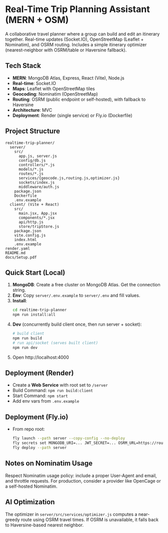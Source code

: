 # Real-Time Trip Planning Assistant (MERN + OSM)

A collaborative travel planner where a group can build and edit an itinerary together. Real-time updates (Socket.IO), OpenStreetMap (Leaflet + Nominatim), and OSRM routing. Includes a simple itinerary optimizer (nearest-neighbor with OSRM/table or Haversine fallback).

## Tech Stack
- **MERN**: MongoDB Atlas, Express, React (Vite), Node.js
- **Real-time**: Socket.IO
- **Maps**: Leaflet with OpenStreetMap tiles
- **Geocoding**: Nominatim (OpenStreetMap)
- **Routing**: OSRM (public endpoint or self-hosted), with fallback to Haversine
- **Architecture**: MVC
- **Deployment**: Render (single service) or Fly.io (Dockerfile)
  
## Project Structure
```
realtime-trip-planner/
  server/
    src/
      app.js, server.js
      config/db.js
      controllers/*.js
      models/*.js
      routes/*.js
      services/{geocode.js,routing.js,optimizer.js}
      sockets/index.js
      middleware/auth.js
    package.json
    Dockerfile
    .env.example
  client/ (Vite + React)
    src/
      main.jsx, App.jsx
      components/*.jsx
      api/http.js
      store/tripStore.js
    package.json
    vite.config.js
    index.html
    .env.example
render.yaml
README.md
docs/Setup.pdf
```

## Quick Start (Local)
1. **MongoDB**: Create a free cluster on MongoDB Atlas. Get the connection string.
2. **Env**: Copy `server/.env.example` to `server/.env` and fill values.
3. **Install**:
   ```bash
   cd realtime-trip-planner
   npm run install:all
   ```
4. **Dev** (concurrently build client once, then run server + socket):
   ```bash
   # build client
   npm run build
   # run api/socket (serves built client)
   npm run dev
   ```
5. Open http://localhost:4000

## Deployment (Render)
- Create a **Web Service** with root set to `/server`
- Build Command: `npm run build:client`
- Start Command: `npm start`
- Add env vars from `.env.example`

## Deployment (Fly.io)
- From repo root:
  ```bash
  fly launch --path server --copy-config --no-deploy
  fly secrets set MONGODB_URI=... JWT_SECRET=... OSRM_URL=https://router.project-osrm.org NOMINATIM_URL=https://nominatim.openstreetmap.org NOMINATIM_EMAIL=you@example.com
  fly deploy --path server
  ```

## Notes on Nominatim Usage
Respect Nominatim usage policy: include a proper User-Agent and email, and throttle requests. For production, consider a provider like OpenCage or a self-hosted Nominatim.

## AI Optimization
The optimizer in `server/src/services/optimizer.js` computes a near-greedy route using OSRM travel times. If OSRM is unavailable, it falls back to Haversine-based nearest neighbor.
